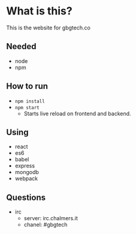 # What is this?

This is the website for gbgtech.co

## Needed

* node
* npm

## How to run
* `npm install`
* `npm start`
    * Starts live reload on frontend and backend.


## Using
* react
* es6
* babel
* express
* mongodb
* webpack

## Questions
* irc
    * server: irc.chalmers.it  
    * chanel: #gbgtech
